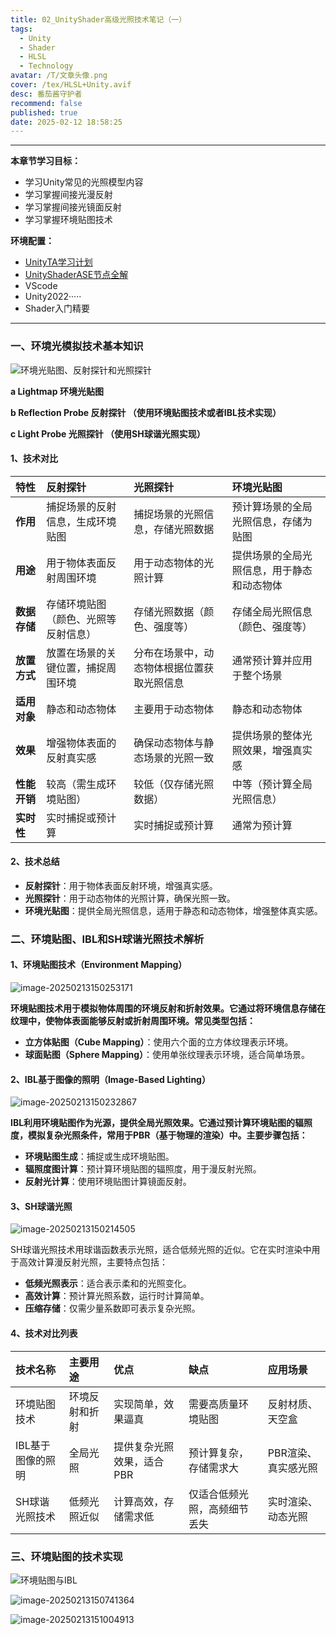 ```yaml
---
title: 02_UnityShader高级光照技术笔记（一）
tags:
  - Unity
  - Shader
  - HLSL
  - Technology
avatar: /T/文章头像.png
cover: /tex/HLSL+Unity.avif
desc: 番茄酱守护者
recommend: false
published: true
date: 2025-02-12 18:58:25
---
```


---

**本章节学习目标：** 

- 学习Unity常见的光照模型内容
- 学习掌握间接光漫反射
- 学习掌握间接光镜面反射
- 学习掌握环境贴图技术



**环境配置：**

- [UnityTA学习计划](http://localhost:4000/2024/12/18/%E5%85%B6%E4%BB%96/UnityTA%E5%AD%A6%E4%B9%A0%E8%AE%A1%E5%88%92/)
- [UnityShaderASE节点全解](https://blog.maoxiang.site/2024/12/18/Shader/UnityShaderASE%E8%8A%82%E7%82%B9%E5%85%A8%E8%A7%A3/)
- VScode
- Unity2022·····
- Shader入门精要

---

### 一、环境光模拟技术基本知识

![环境光贴图、反射探针和光照探针](../../../themes/solitude/source/Blog/posts/2025-2/image-20250212225839953.png)

**a Lightmap 环境光贴图**

**b Reflection Probe 反射探针 （使用环境贴图技术或者IBL技术实现）**

**c Light Probe  光照探针 （使用SH球谐光照实现）**

#### 1、技术对比

| **特性**     | **反射探针**                         | **光照探针**                               | **环境光贴图**                             |
| :----------- | :----------------------------------- | :----------------------------------------- | :----------------------------------------- |
| **作用**     | 捕捉场景的反射信息，生成环境贴图     | 捕捉场景的光照信息，存储光照数据           | 预计算场景的全局光照信息，存储为贴图       |
| **用途**     | 用于物体表面反射周围环境             | 用于动态物体的光照计算                     | 提供场景的全局光照信息，用于静态和动态物体 |
| **数据存储** | 存储环境贴图（颜色、光照等反射信息） | 存储光照数据（颜色、强度等）               | 存储全局光照信息（颜色、强度等）           |
| **放置方式** | 放置在场景的关键位置，捕捉周围环境   | 分布在场景中，动态物体根据位置获取光照信息 | 通常预计算并应用于整个场景                 |
| **适用对象** | 静态和动态物体                       | 主要用于动态物体                           | 静态和动态物体                             |
| **效果**     | 增强物体表面的反射真实感             | 确保动态物体与静态场景的光照一致           | 提供场景的整体光照效果，增强真实感         |
| **性能开销** | 较高（需生成环境贴图）               | 较低（仅存储光照数据）                     | 中等（预计算全局光照信息）                 |
| **实时性**   | 实时捕捉或预计算                     | 实时捕捉或预计算                           | 通常为预计算                               |

#### 2、技术总结

- **反射探针**：用于物体表面反射环境，增强真实感。
- **光照探针**：用于动态物体的光照计算，确保光照一致。
- **环境光贴图**：提供全局光照信息，适用于静态和动态物体，增强整体真实感。

### 二、环境贴图、IBL和SH球谐光照技术解析

#### 1、环境贴图技术（Environment Mapping）

![image-20250213150253171](../../../themes/solitude/source/Blog/posts/2025-2/image-20250213150253171.png)

**环境贴图技术用于模拟物体周围的环境反射和折射效果。它通过将环境信息存储在纹理中，使物体表面能够反射或折射周围环境。常见类型包括：**

- **立方体贴图（Cube Mapping）**：使用六个面的立方体纹理表示环境。
- **球面贴图（Sphere Mapping）**：使用单张纹理表示环境，适合简单场景。





#### 2、IBL基于图像的照明（Image-Based Lighting）

![image-20250213150232867](../../../themes/solitude/source/Blog/posts/2025-2/image-20250213150232867.png)

**IBL利用环境贴图作为光源，提供全局光照效果。它通过预计算环境贴图的辐照度，模拟复杂光照条件，常用于PBR（基于物理的渲染）中。主要步骤包括：**

- **环境贴图生成**：捕捉或生成环境贴图。
- **辐照度图计算**：预计算环境贴图的辐照度，用于漫反射光照。
- **反射光计算**：使用环境贴图计算镜面反射。

#### 3、SH球谐光照

![image-20250213150214505](../../../themes/solitude/source/Blog/posts/2025-2/image-20250213150214505.png)

SH球谐光照技术用球谐函数表示光照，适合低频光照的近似。它在实时渲染中用于高效计算漫反射光照，主要特点包括：

- **低频光照表示**：适合表示柔和的光照变化。
- **高效计算**：预计算光照系数，运行时计算简单。
- **压缩存储**：仅需少量系数即可表示复杂光照。

#### 4、技术对比列表

| 技术名称          | 主要用途       | 优点                      | 缺点                         | 应用场景            |
| :---------------- | :------------- | :------------------------ | :--------------------------- | :------------------ |
| 环境贴图技术      | 环境反射和折射 | 实现简单，效果逼真        | 需要高质量环境贴图           | 反射材质、天空盒    |
| IBL基于图像的照明 | 全局光照       | 提供复杂光照效果，适合PBR | 预计算复杂，存储需求大       | PBR渲染、真实感光照 |
| SH球谐光照技术    | 低频光照近似   | 计算高效，存储需求低      | 仅适合低频光照，高频细节丢失 | 实时渲染、动态光照  |

### 三、环境贴图的技术实现

![环境贴图与IBL](../../../themes/solitude/source/Blog/posts/2025-2/image-20250213151704970.png)

![image-20250213150741364](../../../themes/solitude/source/Blog/posts/2025-2/image-20250213150741364.png)

![image-20250213151004913](../../../themes/solitude/source/Blog/posts/2025-2/image-20250213151004913.png)

